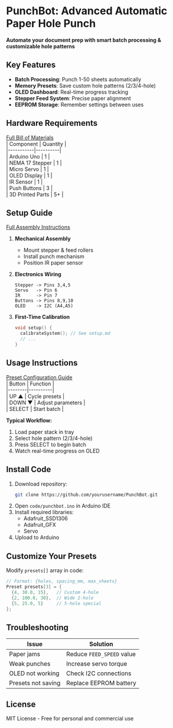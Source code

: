 # PunchBot: Advanced Automatic Paper Hole Punch  
 
**Automate your document prep with smart batch processing & customizable hole patterns**  

## Key Features
- **Batch Processing**: Punch 1-50 sheets automatically  
- **Memory Presets**: Save custom hole patterns (2/3/4-hole)  
- **OLED Dashboard**: Real-time progress tracking  
- **Stepper Feed System**: Precise paper alignment  
- **EEPROM Storage**: Remember settings between uses  

## Hardware Requirements
[Full Bill of Materials](hardware/bom.txt)  
| Component | Quantity |  
|-----------|----------|  
| Arduino Uno | 1 |  
| NEMA 17 Stepper | 1 |  
| Micro Servo | 1 |  
| OLED Display | 1 |  
| IR Sensor | 1 |  
| Push Buttons | 3 |  
| 3D Printed Parts | 5+ |  

## Setup Guide 
[Full Assembly Instructions](docs/setup.md)  
1. **Mechanical Assembly**  
   - Mount stepper & feed rollers  
   - Install punch mechanism  
   - Position IR paper sensor  

2. **Electronics Wiring**  
   ```plaintext
   Stepper -> Pins 3,4,5
   Servo   -> Pin 6
   IR      -> Pin 7
   Buttons -> Pins 8,9,10
   OLED    -> I2C (A4,A5)
   ```

3. **First-Time Calibration**  
   ```ino
   void setup() {
     calibrateSystem(); // See setup.md
     // ...
   }
   ```

## Usage Instructions
[Preset Configuration Guide](docs/presets.md)  
| Button | Function |  
|--------|----------|  
| UP ▲ | Cycle presets |  
| DOWN ▼ | Adjust parameters |  
| SELECT | Start batch |  

**Typical Workflow:**  
1. Load paper stack in tray  
2. Select hole pattern (2/3/4-hole)  
3. Press SELECT to begin batch  
4. Watch real-time progress on OLED  

## Install Code 
1. Download repository:  
   ```bash
   git clone https://github.com/yourusername/PunchBot.git
   ```
2. Open `code/punchbot.ino` in Arduino IDE  
3. Install required libraries:  
   - Adafruit_SSD1306  
   - Adafruit_GFX  
   - Servo  
4. Upload to Arduino  

## Customize Your Presets 
Modify `presets[]` array in code:  
```ino
// Format: {holes, spacing_mm, max_sheets}
Preset presets[3] = {
  {4, 30.0, 15},   // Custom 4-hole 
  {2, 100.0, 30},  // Wide 2-hole
  {5, 25.0, 5}     // 5-hole special
};
```

## Troubleshooting  
| Issue | Solution |  
|-------|----------|  
| Paper jams | Reduce `FEED_SPEED` value |  
| Weak punches | Increase servo torque |  
| OLED not working | Check I2C connections |  
| Presets not saving | Replace EEPROM battery |  

## License
MIT License - Free for personal and commercial use
